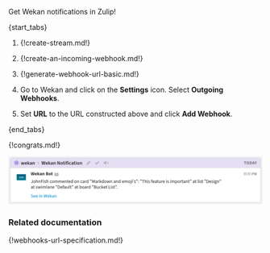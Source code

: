 Get Wekan notifications in Zulip!

{start_tabs}

1. {!create-stream.md!}

1. {!create-an-incoming-webhook.md!}

1. {!generate-webhook-url-basic.md!}

1. Go to Wekan and click on the **Settings** icon.
   Select **Outgoing Webhooks**.

1. Set **URL** to the URL constructed above and click **Add Webhook**.

{end_tabs}

{!congrats.md!}

![](/static/images/integrations/wekan/001.png)

### Related documentation

{!webhooks-url-specification.md!}